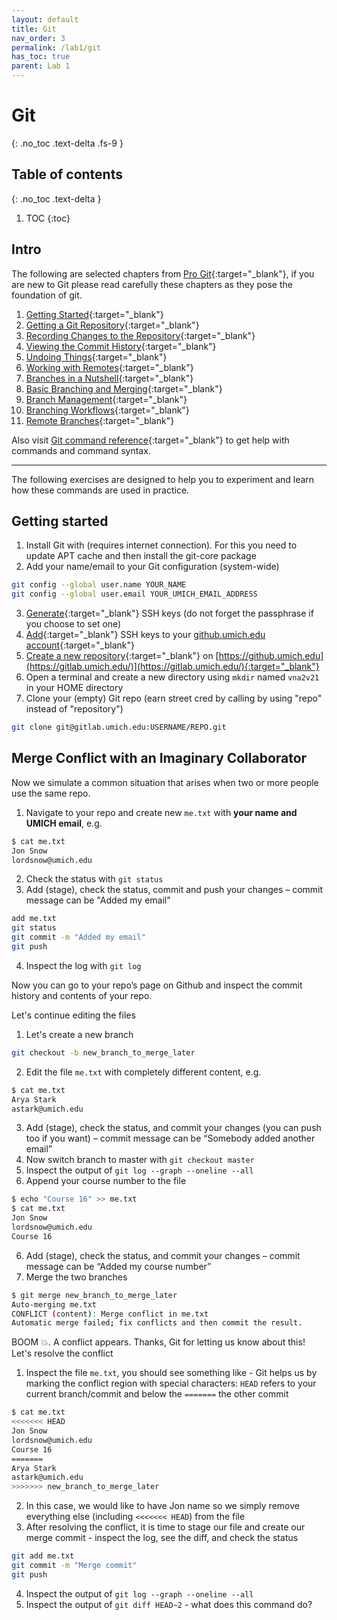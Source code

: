 ```yaml
---
layout: default
title: Git
nav_order: 3
permalink: /lab1/git
has_toc: true
parent: Lab 1
---
```


# Git
{: .no_toc .text-delta .fs-9 }

## Table of contents
{: .no_toc .text-delta }

1. TOC
{:toc}

## Intro

The following are selected chapters from [Pro Git](https://git-scm.com/book/en/v2){:target="_blank"}, if you are new to Git please read carefully these chapters as they pose the foundation of git.
1. [Getting Started](https://git-scm.com/book/en/v2/Getting-Started-Getting-Help){:target="_blank"}
2. [Getting a Git Repository](https://git-scm.com/book/en/v2/Git-Basics-Getting-a-Git-Repository){:target="_blank"}
3. [Recording Changes to the Repository](https://git-scm.com/book/en/v2/Git-Basics-Recording-Changes-to-the-Repository){:target="_blank"}
4. [Viewing the Commit History](https://git-scm.com/book/en/v2/Git-Basics-Viewing-the-Commit-History){:target="_blank"}
5. [Undoing Things](https://git-scm.com/book/en/v2/Git-Basics-Undoing-Things){:target="_blank"}
6. [Working with Remotes](https://git-scm.com/book/en/v2/Git-Basics-Working-with-Remotes){:target="_blank"}
7. [Branches in a Nutshell](https://git-scm.com/book/en/v2/Git-Branching-Branches-in-a-Nutshell){:target="_blank"}
8. [Basic Branching and Merging](https://git-scm.com/book/en/v2/Git-Branching-Basic-Branching-and-Merging){:target="_blank"}
9. [Branch Management](https://git-scm.com/book/en/v2/Git-Branching-Branch-Management){:target="_blank"}
10. [Branching Workflows](https://git-scm.com/book/en/v2/Git-Branching-Branching-Workflows){:target="_blank"}
11. [Remote Branches](https://git-scm.com/book/en/v2/Git-Branching-Remote-Branches){:target="_blank"}

Also visit [Git command reference](https://git-scm.com/docs){:target="_blank"} to get help with commands and command syntax.

---

The following exercises are designed to help you to experiment and learn how these commands are used in practice.

## Getting started

1. Install Git with (requires internet connection). For this you need to update APT cache and then install the git-core package
2. Add your name/email to your Git configuration (system-wide)

```bash
git config --global user.name YOUR_NAME
git config --global user.email YOUR_UMICH_EMAIL_ADDRESS
```

3. [Generate](https://docs.gitlab.com/ee/ssh/#generating-a-new-ssh-key-pair){:target="_blank"} SSH keys (do not forget the passphrase if you choose to set one)
4. [Add](https://docs.gitlab.com/ee/ssh/#adding-an-ssh-key-to-your-gitlab-account){:target="_blank"} SSH keys to your [github.umich.edu account](https://gitlab.umich.edu/profile/keys){:target="_blank"}
5. [Create a new repository](https://docs.gitlab.com/ee/user/project/repository/#create-a-repository){:target="_blank"} on [https://github.umich.edu](https://gitlab.umich.edu/)](https://gitlab.umich.edu/){:target="_blank"}
6. Open a terminal and create a new directory using `mkdir` named `vna2v21` in your HOME directory
7. Clone your (empty) Git repo (earn street cred by calling by using "repo" instead of "repository")

```bash
git clone git@gitlab.umich.edu:USERNAME/REPO.git
```

## Merge Conflict with an Imaginary Collaborator

Now we simulate a common situation that arises when two or more people use the same repo.

1. Navigate to your repo and create new `me.txt` with **your name and UMICH email**, e.g.
```bash
$ cat me.txt
Jon Snow
lordsnow@umich.edu
```
2. Check the status with `git status`
3. Add (stage), check the status, commit and push your changes – commit message can be "Added my email"
```bash
add me.txt
git status
git commit -m "Added my email"
git push
```
4. Inspect the log  with `git log` 

Now you can go to your repo’s page on Github and inspect the commit history and contents of your repo.

Let's continue editing the files
1. Let's create a new branch
```bash
git checkout -b new_branch_to_merge_later
```
2. Edit the file `me.txt` with completely different content, e.g.
```bash
$ cat me.txt
Arya Stark
astark@umich.edu
```
3. Add (stage), check the status, and commit your changes (you can push too if you want) – commit message can be “Somebody added another email”
4. Now switch branch to master with `git checkout master`
5. Inspect the output of `git log --graph --oneline --all`
6. Append your course number to the file
```bash
$ echo "Course 16" >> me.txt
$ cat me.txt
Jon Snow
lordsnow@umich.edu
Course 16
```
6. Add (stage), check the status, and commit your changes – commit message can be “Added my course number”
7. Merge the two branches
```bash
$ git merge new_branch_to_merge_later
Auto-merging me.txt
CONFLICT (content): Merge conflict in me.txt
Automatic merge failed; fix conflicts and then commit the result.
```

BOOM 💥. A conflict appears. Thanks, Git for letting us know about this!
Let's resolve the conflict

1. Inspect the file `me.txt`, you should see something like - Git helps us by marking the conflict region with special characters: `HEAD` refers to your current branch/commit and below the `=======` the other commit
```bash
$ cat me.txt
<<<<<<< HEAD
Jon Snow
lordsnow@umich.edu
Course 16
=======
Arya Stark
astark@umich.edu
>>>>>>> new_branch_to_merge_later
```
2.  In this case, we would like to have Jon name so we simply remove everything else (including `<<<<<<< HEAD`) from the file
3.  After resolving the conflict, it is time to stage our file and create our merge commit - inspect the log, see the diff, and check the status
```bash
git add me.txt
git commit -m "Merge commit"
git push
```
4. Inspect the output of `git log --graph --oneline --all`
5. Inspect the output of `git diff HEAD~2` - what does this command do?
